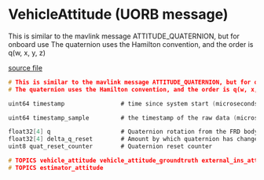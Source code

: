# VehicleAttitude (UORB message)

This is similar to the mavlink message ATTITUDE_QUATERNION, but for onboard use The quaternion uses the Hamilton convention, and the order is q(w, x, y, z)

[source file](https://github.com/PX4/PX4-Autopilot/blob/main/msg/VehicleAttitude.msg)

```c
# This is similar to the mavlink message ATTITUDE_QUATERNION, but for onboard use
# The quaternion uses the Hamilton convention, and the order is q(w, x, y, z)

uint64 timestamp                # time since system start (microseconds)

uint64 timestamp_sample         # the timestamp of the raw data (microseconds)

float32[4] q                    # Quaternion rotation from the FRD body frame to the NED earth frame
float32[4] delta_q_reset        # Amount by which quaternion has changed during last reset
uint8 quat_reset_counter        # Quaternion reset counter

# TOPICS vehicle_attitude vehicle_attitude_groundtruth external_ins_attitude
# TOPICS estimator_attitude

```
